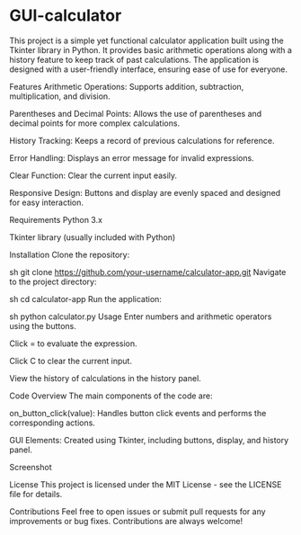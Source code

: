 # GUI-calculator
This project is a simple yet functional calculator application built using the Tkinter library in Python. It provides basic arithmetic operations along with a history feature to keep track of past calculations. The application is designed with a user-friendly interface, ensuring ease of use for everyone.


Features
Arithmetic Operations: Supports addition, subtraction, multiplication, and division.

Parentheses and Decimal Points: Allows the use of parentheses and decimal points for more complex calculations.

History Tracking: Keeps a record of previous calculations for reference.

Error Handling: Displays an error message for invalid expressions.

Clear Function: Clear the current input easily.

Responsive Design: Buttons and display are evenly spaced and designed for easy interaction.

Requirements
Python 3.x

Tkinter library (usually included with Python)

Installation
Clone the repository:

sh
git clone https://github.com/your-username/calculator-app.git
Navigate to the project directory:

sh
cd calculator-app
Run the application:

sh
python calculator.py
Usage
Enter numbers and arithmetic operators using the buttons.

Click = to evaluate the expression.

Click C to clear the current input.

View the history of calculations in the history panel.

Code Overview
The main components of the code are:

on_button_click(value): Handles button click events and performs the corresponding actions.

GUI Elements: Created using Tkinter, including buttons, display, and history panel.

Screenshot

License
This project is licensed under the MIT License - see the LICENSE file for details.

Contributions
Feel free to open issues or submit pull requests for any improvements or bug fixes. Contributions are always welcome!
